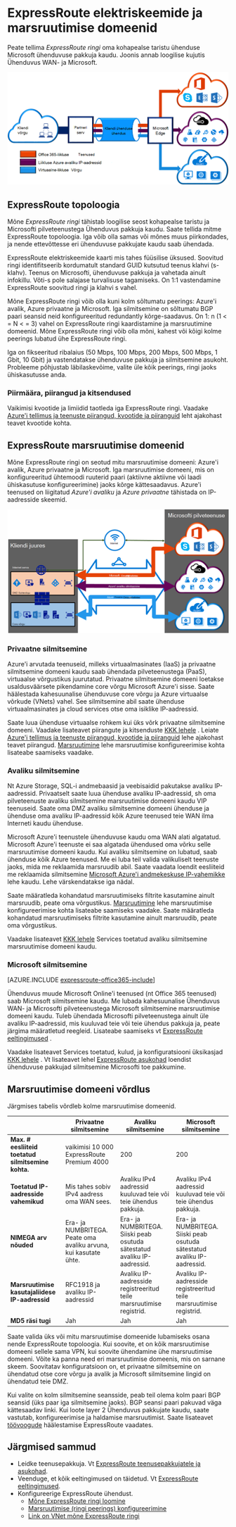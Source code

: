 <properties 
   pageTitle="ExpressRoute elektriskeemide ja marsruutimise domeenid | Microsoft Azure'i"
   description="Sellel lehel antakse ülevaade ExpressRoute ahelatega ja marsruutimise domeenid."
   documentationCenter="na"
   services="expressroute"
   authors="cherylmc"
   manager="carmonm"
   editor=""/>
<tags 
   ms.service="expressroute"
   ms.devlang="na"
   ms.topic="article" 
   ms.tgt_pltfrm="na"
   ms.workload="infrastructure-services" 
   ms.date="10/10/2016"
   ms.author="cherylmc"/>

# <a name="expressroute-circuits-and-routing-domains"></a>ExpressRoute elektriskeemide ja marsruutimise domeenid

 Peate tellima *ExpressRoute ringi* oma kohapealse taristu ühenduse Microsoft ühenduvuse pakkuja kaudu. Joonis annab loogilise kujutis Ühenduvus WAN- ja Microsoft.

![](./media/expressroute-circuit-peerings/expressroute-basic.png)

## <a name="expressroute-circuits"></a>ExpressRoute topoloogia

Mõne *ExpressRoute ringi* tähistab loogilise seost kohapealse taristu ja Microsofti pilveteenustega Ühenduvus pakkuja kaudu. Saate tellida mitme ExpressRoute topoloogia. Iga võib olla samas või mõnes muus piirkondades, ja nende ettevõttesse eri ühenduvuse pakkujate kaudu saab ühendada. 

ExpressRoute elektriskeemide kaarti mis tahes füüsilise üksused. Soovitud ringi identifitseerib kordumatult standard GUID kutsutud teenus klahvi (s-klahv). Teenus on Microsofti, ühenduvuse pakkuja ja vahetada ainult infokillu. Võti-s pole salajase turvalisuse tagamiseks. On 1:1 vastendamine ExpressRoute soovitud ringi ja klahvi s vahel.

Mõne ExpressRoute ringi võib olla kuni kolm sõltumatu peerings: Azure'i avalik, Azure privaatne ja Microsoft. Iga silmitsemine on sõltumatu BGP paari seansid neid konfigureeritud redundantly kõrge-saadavus. On 1: n (1 < = N < = 3) vahel on ExpressRoute ringi kaardistamine ja marsruutimine domeenid. Mõne ExpressRoute ringi võib olla mõni, kahest või kõigi kolme peerings lubatud ühe ExpressRoute ringi.
 
Iga on fikseeritud ribalaius (50 Mbps, 100 Mbps, 200 Mbps, 500 Mbps, 1 Gbit, 10 Gbit) ja vastendatakse ühenduvuse pakkuja ja silmitsemine asukoht. Probleeme põhjustab läbilaskevõime, valite üle kõik peerings, ringi jaoks ühiskasutusse anda. 

### <a name="quotas-limits-and-limitations"></a>Piirmäära, piirangud ja kitsendused

Vaikimisi kvootide ja limiidid taotleda iga ExpressRoute ringi. Vaadake [Azure'i tellimus ja teenuste piirangud, kvootide ja piiranguid](../azure-subscription-service-limits.md) leht ajakohast teavet kvootide kohta.

## <a name="expressroute-routing-domains"></a>ExpressRoute marsruutimise domeenid

Mõne ExpressRoute ringi on seotud mitu marsruutimise domeeni: Azure'i avalik, Azure privaatne ja Microsoft. Iga marsruutimise domeeni, mis on konfigureeritud ühtemoodi ruuterid paari (aktiivne aktiivne või laadi ühiskasutuse konfigureerimine) jaoks kõrge kättesaadavus. Azure'i teenused on liigitatud *Azure'i avaliku* ja *Azure privaatne* tähistada on IP-aadresside skeemid.


![](./media/expressroute-circuit-peerings/expressroute-peerings.png)


### <a name="private-peering"></a>Privaatne silmitsemine

Azure'i arvutada teenuseid, milleks virtuaalmasinates (IaaS) ja privaatne silmitsemine domeeni kaudu saab ühendada pilveteenustega (PaaS), virtuaalse võrgustikus juurutatud. Privaatne silmitsemine domeeni loetakse usaldusväärsete pikendamine core võrgu Microsoft Azure'i sisse. Saate häälestada kahesuunalise ühenduvuse core võrgu ja Azure virtuaalse võrkude (VNets) vahel. See silmitsemine abil saate ühenduse virtuaalmasinates ja cloud services otse oma isiklike IP-aadressid.  

Saate luua ühenduse virtuaalse rohkem kui üks võrk privaatne silmitsemine domeeni. Vaadake lisateavet piirangute ja kitsenduste [KKK lehele](expressroute-faqs.md) . Leiate [Azure'i tellimus ja teenuste piirangud, kvootide ja piiranguid](../azure-subscription-service-limits.md) lehe ajakohast teavet piirangud.  [Marsruutimine](expressroute-routing.md) lehe marsruutimise konfigureerimise kohta lisateabe saamiseks vaadake.

### <a name="public-peering"></a>Avaliku silmitsemine

Nt Azure Storage, SQL-i andmebaasid ja veebisaidid pakutakse avaliku IP-aadressid. Privaatselt saate luua ühenduse avaliku IP-aadressid, sh oma pilveteenuste avaliku silmitsemine marsruutimise domeeni kaudu VIP teenuseid. Saate oma DMZ avaliku silmitsemine domeeni ühenduse ja ühenduse oma avaliku IP-aadressid kõik Azure teenused teie WAN ilma Interneti kaudu ühenduse. 

Microsoft Azure'i teenustele ühenduvuse kaudu oma WAN alati algatatud. Microsoft Azure'i teenuste ei saa algatada ühendused oma võrku selle marsruutimise domeeni kaudu. Kui avaliku silmitsemine on lubatud, saab ühenduse kõik Azure teenused. Me ei luba teil valida valikuliselt teenuste jaoks, mida me reklaamida marsruudib abil. Saate vaadata loendit eesliiteid me reklaamida silmitsemine [Microsoft Azure'i andmekeskuse IP-vahemikke](http://www.microsoft.com/download/details.aspx?id=41653) lehe kaudu. Lehe värskendatakse iga nädal.

Saate määratleda kohandatud marsruutimiseks filtrite kasutamine ainult marsruudib, peate oma võrgustikus. [Marsruutimine](expressroute-routing.md) lehe marsruutimise konfigureerimise kohta lisateabe saamiseks vaadake. Saate määratleda kohandatud marsruutimiseks filtrite kasutamine ainult marsruudib, peate oma võrgustikus. 

Vaadake lisateavet [KKK lehele](expressroute-faqs.md) Services toetatud avaliku silmitsemine marsruutimise domeeni kaudu. 
 
### <a name="microsoft-peering"></a>Microsoft silmitsemine

[AZURE.INCLUDE [expressroute-office365-include](../../includes/expressroute-office365-include.md)]

Ühenduvus muude Microsoft Online'i teenused (nt Office 365 teenused) saab Microsoft silmitsemine kaudu. Me lubada kahesuunalise Ühenduvus WAN- ja Microsofti pilveteenustega Microsoft silmitsemine marsruutimise domeeni kaudu. Tuleb ühendada Microsofti pilveteenustega ainult üle avaliku IP-aadressid, mis kuuluvad teie või teie ühendus pakkuja ja, peate järgima määratletud reegleid. Lisateabe saamiseks vt [ExpressRoute eeltingimused](expressroute-prerequisites.md) .

Vaadake lisateavet Services toetatud, kulud, ja konfiguratsiooni üksikasjad [KKK lehele](expressroute-faqs.md) . Vt lisateavet lehel [ExpressRoute asukohad](expressroute-locations.md) loendist ühenduvuse pakkujad silmitsemine Microsofti toe pakkumine.

## <a name="routing-domain-comparison"></a>Marsruutimise domeeni võrdlus

Järgmises tabelis võrdleb kolme marsruutimise domeenid.

||**Privaatne silmitsemine**|**Avaliku silmitsemine**|**Microsoft silmitsemine**|
|---|---|---|---|
|**Max. # eesliiteid toetatud silmitsemine kohta.**|vaikimisi 10 000 ExpressRoute Premium 4000|200|200|
|**Toetatud IP-aadresside vahemikud**|Mis tahes sobiv IPv4 aadress oma WAN sees.|Avaliku IPv4 aadressid kuuluvad teie või teie ühendus pakkuja.|Avaliku IPv4 aadressid kuuluvad teie või teie ühendus pakkuja.|
|**NIMEGA arv nõuded**|Era- ja NUMBRITEGA. Peate oma avaliku arvuna, kui kasutate ühte. | Era- ja NUMBRITEGA. Siiski peab osutuda sätestatud avaliku IP-aadressid.| Era- ja NUMBRITEGA. Siiski peab osutuda sätestatud avaliku IP-aadressid.|
|**Marsruutimise kasutajaliidese IP-aadressid**|RFC1918 ja avaliku IP-aadressid|Avaliku IP-aadresside registreeritud teile marsruutimise registrid.| Avaliku IP-aadresside registreeritud teile marsruutimise registrid.|
|**MD5 räsi tugi**| Jah|Jah|Jah|

Saate valida üks või mitu marsruutimise domeenide lubamiseks osana nende ExpressRoute topoloogia. Kui soovite, et on kõik marsruutimise domeeni sellele sama VPN, kui soovite ühendamine ühe marsruutimise domeeni. Võite ka panna need eri marsruutimise domeenis, mis on sarnane skeem. Soovitatav konfiguratsioon on, et privaatne silmitsemine on ühendatud otse core võrgu ja avalik ja Microsoft silmitsemine lingid on ühendatud teie DMZ.
 
Kui valite on kolm silmitsemine seansside, peab teil olema kolm paari BGP seansid (üks paar iga silmitsemine jaoks). BGP seansi paari pakuvad väga kättesaadav linki. Kui loote layer 2 Ühenduvus pakkujate kaudu, saate vastutab, konfigureerimise ja haldamise marsruutimist. Saate lisateavet [töövoogude](expressroute-workflows.md) häälestamise ExpressRoute vaadates.

## <a name="next-steps"></a>Järgmised sammud

- Leidke teenusepakkuja. Vt [ExpressRoute teenusepakkujatele ja asukohad](expressroute-locations.md).
- Veenduge, et kõik eeltingimused on täidetud. Vt [ExpressRoute eeltingimused](expressroute-prerequisites.md).
- Konfigureerige ExpressRoute ühendust.
    - [Mõne ExpressRoute ringi loomine](expressroute-howto-circuit-classic.md)
    - [Marsruutimise (ringi peerings) konfigureerimine](expressroute-howto-routing-classic.md)
    - [Link on VNet mõne ExpressRoute ringi](expressroute-howto-linkvnet-classic.md)
